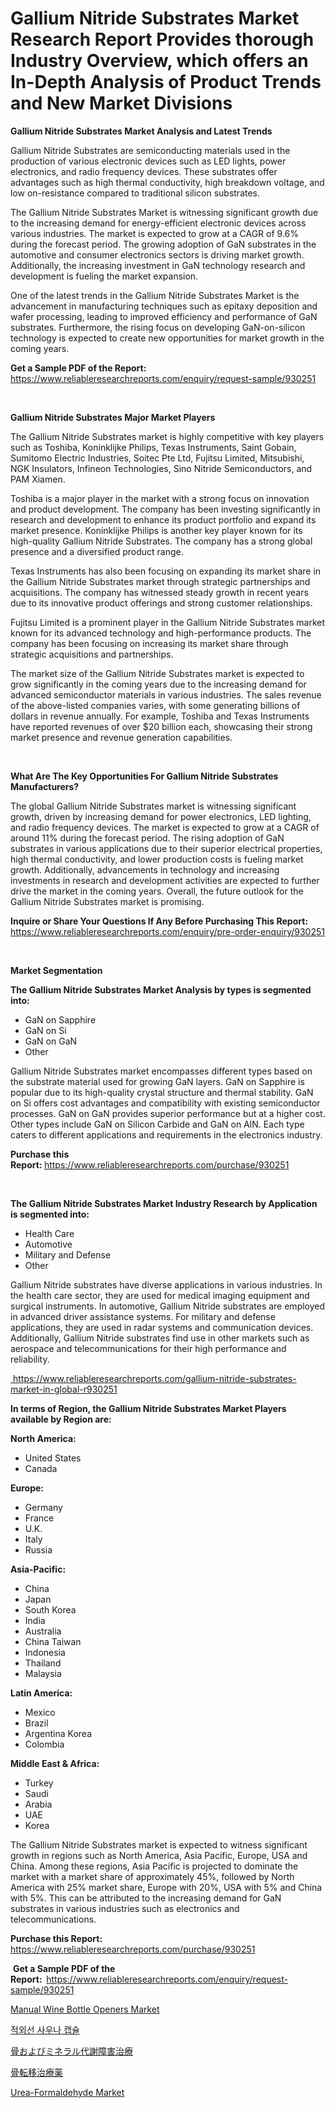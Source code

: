 <p><h1>Gallium Nitride Substrates Market Research Report Provides thorough Industry Overview, which offers an In-Depth Analysis of Product Trends and New Market Divisions</h1></p><p><strong>Gallium Nitride Substrates Market Analysis and Latest Trends</strong></p>
<p><p>Gallium Nitride Substrates are semiconducting materials used in the production of various electronic devices such as LED lights, power electronics, and radio frequency devices. These substrates offer advantages such as high thermal conductivity, high breakdown voltage, and low on-resistance compared to traditional silicon substrates.</p><p>The Gallium Nitride Substrates Market is witnessing significant growth due to the increasing demand for energy-efficient electronic devices across various industries. The market is expected to grow at a CAGR of 9.6% during the forecast period. The growing adoption of GaN substrates in the automotive and consumer electronics sectors is driving market growth. Additionally, the increasing investment in GaN technology research and development is fueling the market expansion.</p><p>One of the latest trends in the Gallium Nitride Substrates Market is the advancement in manufacturing techniques such as epitaxy deposition and wafer processing, leading to improved efficiency and performance of GaN substrates. Furthermore, the rising focus on developing GaN-on-silicon technology is expected to create new opportunities for market growth in the coming years.</p></p>
<p><strong>Get a Sample PDF of the Report:&nbsp;</strong> <a href="https://www.reliableresearchreports.com/enquiry/request-sample/930251">https://www.reliableresearchreports.com/enquiry/request-sample/930251</a></p>
<p>&nbsp;</p>
<p><strong>Gallium Nitride Substrates Major Market Players</strong></p>
<p><p>The Gallium Nitride Substrates market is highly competitive with key players such as Toshiba, Koninklijke Philips, Texas Instruments, Saint Gobain, Sumitomo Electric Industries, Soitec Pte Ltd, Fujitsu Limited, Mitsubishi, NGK Insulators, Infineon Technologies, Sino Nitride Semiconductors, and PAM Xiamen.</p><p>Toshiba is a major player in the market with a strong focus on innovation and product development. The company has been investing significantly in research and development to enhance its product portfolio and expand its market presence. Koninklijke Philips is another key player known for its high-quality Gallium Nitride Substrates. The company has a strong global presence and a diversified product range.</p><p>Texas Instruments has also been focusing on expanding its market share in the Gallium Nitride Substrates market through strategic partnerships and acquisitions. The company has witnessed steady growth in recent years due to its innovative product offerings and strong customer relationships. </p><p>Fujitsu Limited is a prominent player in the Gallium Nitride Substrates market known for its advanced technology and high-performance products. The company has been focusing on increasing its market share through strategic acquisitions and partnerships.</p><p>The market size of the Gallium Nitride Substrates market is expected to grow significantly in the coming years due to the increasing demand for advanced semiconductor materials in various industries. The sales revenue of the above-listed companies varies, with some generating billions of dollars in revenue annually. For example, Toshiba and Texas Instruments have reported revenues of over $20 billion each, showcasing their strong market presence and revenue generation capabilities.</p></p>
<p>&nbsp;</p>
<p><strong>What Are The Key Opportunities For Gallium Nitride Substrates Manufacturers?</strong></p>
<p><p>The global Gallium Nitride Substrates market is witnessing significant growth, driven by increasing demand for power electronics, LED lighting, and radio frequency devices. The market is expected to grow at a CAGR of around 11% during the forecast period. The rising adoption of GaN substrates in various applications due to their superior electrical properties, high thermal conductivity, and lower production costs is fueling market growth. Additionally, advancements in technology and increasing investments in research and development activities are expected to further drive the market in the coming years. Overall, the future outlook for the Gallium Nitride Substrates market is promising.</p></p>
<p><strong>Inquire or Share Your Questions If Any Before Purchasing This Report:</strong> <a href="https://www.reliableresearchreports.com/enquiry/pre-order-enquiry/930251">https://www.reliableresearchreports.com/enquiry/pre-order-enquiry/930251</a></p>
<p>&nbsp;</p>
<p><strong>Market Segmentation</strong></p>
<p><strong>The Gallium Nitride Substrates Market Analysis by types is segmented into:</strong></p>
<p><ul><li>GaN on Sapphire</li><li>GaN on Si</li><li>GaN on GaN</li><li>Other</li></ul></p>
<p><p>Gallium Nitride Substrates market encompasses different types based on the substrate material used for growing GaN layers. GaN on Sapphire is popular due to its high-quality crystal structure and thermal stability. GaN on Si offers cost advantages and compatibility with existing semiconductor processes. GaN on GaN provides superior performance but at a higher cost. Other types include GaN on Silicon Carbide and GaN on AlN. Each type caters to different applications and requirements in the electronics industry.</p></p>
<p><strong>Purchase this Report:&nbsp;</strong><a href="https://www.reliableresearchreports.com/purchase/930251">https://www.reliableresearchreports.com/purchase/930251</a></p>
<p>&nbsp;</p>
<p><strong>The Gallium Nitride Substrates Market Industry Research by Application is segmented into:</strong></p>
<p><ul><li>Health Care</li><li>Automotive</li><li>Military and Defense</li><li>Other</li></ul></p>
<p><p>Gallium Nitride substrates have diverse applications in various industries. In the health care sector, they are used for medical imaging equipment and surgical instruments. In automotive, Gallium Nitride substrates are employed in advanced driver assistance systems. For military and defense applications, they are used in radar systems and communication devices. Additionally, Gallium Nitride substrates find use in other markets such as aerospace and telecommunications for their high performance and reliability.</p></p>
<p><a href="https://www.reliableresearchreports.com/gallium-nitride-substrates-market-in-global-r930251">&nbsp;https://www.reliableresearchreports.com/gallium-nitride-substrates-market-in-global-r930251</a></p>
<p><strong>In terms of Region, the Gallium Nitride Substrates Market Players available by Region are:</strong></p>
<p>
    <p> <strong> North America: </strong>
        <ul>
            <li>United States</li>
            <li>Canada</li>
        </ul>
        </p> 
    <p> <strong> Europe: </strong>
        <ul>
            <li>Germany</li>
            <li>France</li>
            <li>U.K.</li>
            <li>Italy</li>
            <li>Russia</li>
        </ul>
        </p> 
    <p> <strong> Asia-Pacific: </strong>
        <ul>
            <li>China</li>
            <li>Japan</li>
            <li>South Korea</li>
            <li>India</li>
            <li>Australia</li>
            <li>China Taiwan</li>
            <li>Indonesia</li>
            <li>Thailand</li>
            <li>Malaysia</li>
        </ul>
        </p> 
    <p> <strong> Latin America: </strong>
        <ul>
            <li>Mexico</li>
            <li>Brazil</li>
            <li>Argentina Korea</li>
            <li>Colombia</li>
        </ul>
        </p> 
    <p> <strong> Middle East & Africa: </strong>
        <ul>
            <li>Turkey</li>
            <li>Saudi</li>
            <li>Arabia</li>
            <li>UAE</li>
            <li>Korea</li>
        </ul>
    </p>
    </p>
<p><p>The Gallium Nitride Substrates market is expected to witness significant growth in regions such as North America, Asia Pacific, Europe, USA and China. Among these regions, Asia Pacific is projected to dominate the market with a market share of approximately 45%, followed by North America with 25% market share, Europe with 20%, USA with 5% and China with 5%. This can be attributed to the increasing demand for GaN substrates in various industries such as electronics and telecommunications.</p></p>
<p><strong>Purchase this Report: </strong><a href="https://www.reliableresearchreports.com/purchase/930251">https://www.reliableresearchreports.com/purchase/930251</a></p>
<p>&nbsp;<strong>Get a Sample PDF of the Report:&nbsp;&nbsp;</strong><a href="https://www.reliableresearchreports.com/enquiry/request-sample/930251">https://www.reliableresearchreports.com/enquiry/request-sample/930251</a></p>
<p><strong></strong></p>
<p><p><a href="https://issuu.com/reportprime-2/docs/manual-wine-bottle-openers-market-size-2030.pptx">Manual Wine Bottle Openers Market</a></p><p><a href="https://github.com/apple8975768/Market-Research-Report-List-1/blob/main/354360777631.md">적외선 사우나 캡슐</a></p><p><a href="https://github.com/CarlieShields/Market-Research-Report-List-1/blob/main/417677083879.md">骨およびミネラル代謝障害治療</a></p><p><a href="https://github.com/HershelKris/Market-Research-Report-List-1/blob/main/181570183880.md">骨転移治療薬</a></p><p><a href="https://github.com/gladysalidde/Market-Research-Report-List-1/blob/main/urea-formaldehyde-market.md">Urea-Formaldehyde Market</a></p></p>